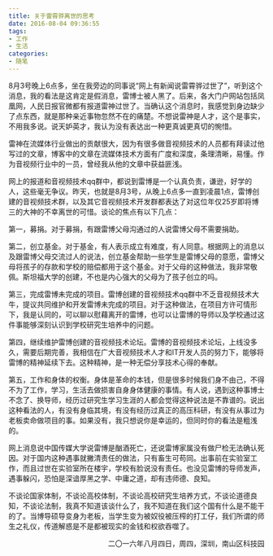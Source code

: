 ```yaml
---
title: 关于雷霄骅离世的思考
date: 2016-08-04 09:36:55
tags:
- 工作
- 生活
categories:
- 随笔
---
```


8月3号晚上6点多，坐在我旁边的同事说“网上有新闻说雷霄骅过世了”，听到这个消息，我的看法是这肯定是假消息，雷博士被人黑了。后来，各大门户网站包括凤凰网，人民日报官微都有报道雷神过世了。当确认这个消息时，我感觉到身边缺少了点东西，就是那种亲近事物忽然不在的痛楚。不想说雷神是人才，这个是事实，不用我多说。说天妒英才，我认为没有表达出一种更真诚更真切的惋惜。

<!-- more -->

雷神在流媒体行业做出的贡献很大，因为有很多做音视频技术的人员都有拜读过他写过的文章，博客中的文章在流媒体技术方面有广度和深度，条理清晰，易懂。作为音视频行业中的一员，曾经我从他的文章中获益匪浅。

网上的报道和音视频技术qq群中，都说到雷博是一个认真负责，谦逊，好学的人，这些毫无争议。昨天，也就是8月3号，从晚上6点多一直到凌晨1点，雷博创建的音视频技术群，以及其它音视频技术开发群都表达了对这位年仅25岁即将博三的大神的不幸离世的可惜。谈论的焦点有以下几点：

第一，募捐。对于募捐，有跟雷博父母沟通过的人说雷博父母不需要捐助。

第二，创立基金。对于基金，有人表示成立有难度，有人同意。根据网上的消息以及跟雷博父母交流过人的说法，创立基金帮助一些学生是雷博父母的意愿，雷博父母将孩子的存款和学校的赔偿都用于这个基金。对于父母的这种做法，我非常敬佩。斯坦福大学的创建，不也是内心强大的父母为了孩子创立的吗。

第三，完成雷博未完成的项目。雷博创建的音视频技术qq群中不乏音视频技术大牛，提议共同维护和开发雷博未完成的项目。对于这种做法，在项目方许可情形下，我是认同的，可以聊以慰藉离开的雷博，也可以让雷博的导师以及学校通过这件事能够深刻认识到学校研究生培养中的问题。

第四，继续维护雷博创建的音视频技术论坛。雷博的音视频技术论坛，上线没多久，需要后期完善，我相信在广大音视频技术人才和IT开发人员的努力下，能够将雷博的精神延续下去。这种精神，是一种无偿分享技术心得的奉献。

第五，工作和身体的权衡。身体是革命的本钱，但是很多时候我们身不由己，不得不为了工作，学习，生活去做损害自身身体健康的事情。有人说，遇到这种事博士不念了、换导师，经历过研究生学习生涯的人都会觉得这种说法是不靠谱的。说出这种看法的人，有没有身临其境，有没有经历过真正的高压科研，有没有从事过为老板卖命做项目的事。如果没有，我只想说你是幸运的，但同时你的看法是粗浅的。

网上消息说中国传媒大学说雷博是酗酒死亡，还说雷博家属没有做尸检无法确认死因。对于国内这种遇事就撇清责任的做法，只有畜生可苟同。出事前在实验室工作，而且过世在实验室所在楼宇，学校有脸说没有责任。也没见雷博的导师发声，遇事躲闪，恐怕是深谙厚黑之学、中庸之道，却有违师德、良知。

不谈论国家体制，不谈论高校体制，不谈论高校研究生培养方式，不谈论道德良知，不谈论法制，我真不知道该谈什么了，我不知道在我们这个国有什么是不能干的了。当博导硕导变身为老板，当学生变为被奴役被压榨的打工仔，我们所谓的师生之礼仪，传道解惑是不是都被现实的金钱和权欲吞噬了。

<p align="right">二〇一六年八月四日，周四，深圳，南山区科技园</p>